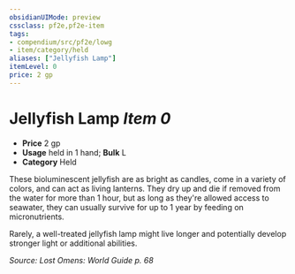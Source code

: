 ```yaml
---
obsidianUIMode: preview
cssclass: pf2e,pf2e-item
tags:
- compendium/src/pf2e/lowg
- item/category/held
aliases: ["Jellyfish Lamp"]
itemLevel: 0
price: 2 gp
---
```

# Jellyfish Lamp *Item 0*  

- **Price** 2 gp
- **Usage** held in 1 hand; **Bulk** L
- **Category** Held

These bioluminescent jellyfish are as bright as candles, come in a variety of colors, and can act as living lanterns. They dry up and die if removed from the water for more than 1 hour, but as long as they're allowed access to seawater, they can usually survive for up to 1 year by feeding on micronutrients.

Rarely, a well-treated jellyfish lamp might live longer and potentially develop stronger light or additional abilities.

*Source: Lost Omens: World Guide p. 68*